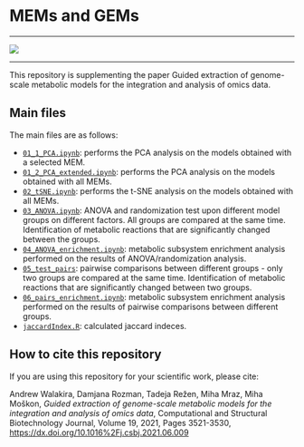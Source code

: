 # MEMs and GEMs

---

[![](https://img.shields.io/badge/doi-10.1016%2Fj.csbj.2021.06.009-brightgreen)](https://dx.doi.org/10.1016%2Fj.csbj.2021.06.009)

---

This repository is supplementing the paper Guided extraction of genome-scale metabolic models for the integration and analysis of omics data. 

## Main files
The main files are as follows:
* [```01_1_PCA.ipynb```](01_1_PCA.ipynb): performs the PCA analysis on the models obtained with a selected MEM.
* [```01_2_PCA_extended.ipynb```](01_2_PCA_extended.ipynb): performs the PCA analysis on the models obtained with all MEMs.
* [```02_tSNE.ipynb```](02_tSNE.ipynb): performs the t-SNE analysis on the models obtained with all MEMs.
* [```03_ANOVA.ipynb```](03_ANOVA.ipynb): ANOVA and randomization test upon different model groups on different factors. All groups are compared at the same time. Identification of metabolic reactions that are significantly changed between the groups.
* [```04_ANOVA_enrichment.ipynb```](04_ANOVA_enrichment.ipynb): metabolic subsystem enrichment analysis performed on the results of ANOVA/randomization analysis.
* [```05_test_pairs```](05_test_pairs): pairwise comparisons between different groups - only two groups are compared at the same time. Identification of metabolic reactions that are significantly changed between two groups.
* [```06_pairs_enrichment.ipynb```](06_pairs_enrichment.ipynb): metabolic subsystem enrichment analysis performed on the results of pairwise comparisons between different groups.
* [```jaccardIndex.R```](jaccardIndex.R): calculated jaccard indeces. 

## How to cite this repository
If you are using this repository for your scientific work, please cite:

Andrew Walakira, Damjana Rozman, Tadeja Režen, Miha Mraz, Miha Moškon, *Guided extraction of genome-scale metabolic models for the integration and analysis of omics data*, Computational and Structural Biotechnology Journal, Volume 19, 2021, Pages 3521-3530, https://dx.doi.org/10.1016%2Fj.csbj.2021.06.009


